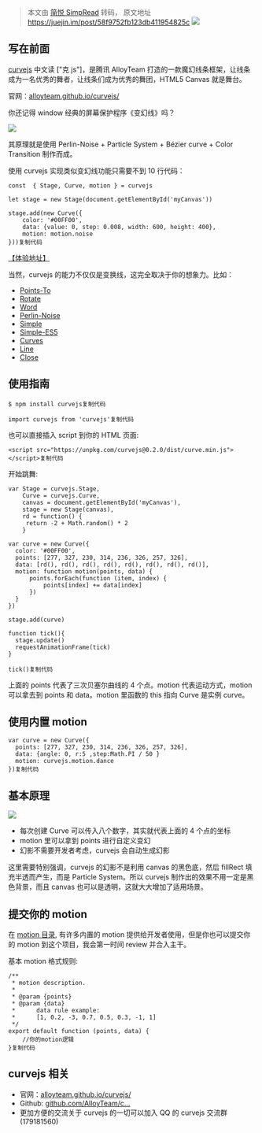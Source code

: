 > 本文由 [简悦 SimpRead](http://ksria.com/simpread/) 转码， 原文地址 https://juejin.im/post/58f9752fb123db411954825c ![](https://lc-gold-cdn.xitu.io/e972ea898709cd0a4de0.png?imageView2/0/w/1280/h/960/format/webp/ignore-error/1)

写在前面
----

[curvejs](https://github.com/AlloyTeam/curvejs) 中文读 ["克 js"]，是腾讯 AlloyTeam 打造的一款魔幻线条框架，让线条成为一名优秀的舞者，让线条们成为优秀的舞团，HTML5 Canvas 就是舞台。

官网：[alloyteam.github.io/curvejs/](https://alloyteam.github.io/curvejs/)

你还记得 window 经典的屏幕保护程序《变幻线》吗？

![](https://user-gold-cdn.xitu.io/2017/4/21/df6bbd694c83c9660d0c3d1bf56dba95?imageView2/0/w/1280/h/960/format/webp/ignore-error/1)

其原理就是使用 Perlin-Noise + Particle System + Bézier curve + Color Transition 制作而成。

使用 curvejs 实现类似变幻线功能只需要不到 10 行代码：

```
const  { Stage, Curve, motion } = curvejs

let stage = new Stage(document.getElementById('myCanvas'))

stage.add(new Curve({
    color: '#00FF00',
    data: {value: 0, step: 0.008, width: 600, height: 400},
    motion: motion.noise
}))复制代码
```

[【体验地址】](https://alloyteam.github.io/curvejs/pg/rd.html?type=noise)

当然，curvejs 的能力不仅仅是变换线，这完全取决于你的想象力。比如：

*   [Points-To](https://alloyteam.github.io/curvejs/pg/rd.html?type=points-to)
*   [Rotate](https://alloyteam.github.io/curvejs/pg/rd.html?type=rotate)
*   [Word](https://alloyteam.github.io/curvejs/pg/rd.html?type=word)
*   [Perlin-Noise](https://alloyteam.github.io/curvejs/pg/rd.html?type=noise)
*   [Simple](https://alloyteam.github.io/curvejs/pg/rd.html?type=simple)
*   [Simple-ES5](https://alloyteam.github.io/curvejs/pg/rd.html?type=simple-es5)
*   [Curves](https://alloyteam.github.io/curvejs/pg/rd.html?type=curves)
*   [Line](https://alloyteam.github.io/curvejs/pg/rd.html?type=line)
*   [Close](https://alloyteam.github.io/curvejs/pg/rd.html?type=close)

使用指南
----

```
$ npm install curvejs复制代码
```

```
import curvejs from 'curvejs'复制代码
```

也可以直接插入 script 到你的 HTML 页面:

```
<script src="https://unpkg.com/curvejs@0.2.0/dist/curve.min.js"></script>复制代码
```

开始跳舞:

```
var Stage = curvejs.Stage,
    Curve = curvejs.Curve,
    canvas = document.getElementById('myCanvas'),
    stage = new Stage(canvas),
    rd = function() {
     return -2 + Math.random() * 2
    }

var curve = new Curve({
  color: '#00FF00',
  points: [277, 327, 230, 314, 236, 326, 257, 326],
  data: [rd(), rd(), rd(), rd(), rd(), rd(), rd(), rd()],
  motion: function motion(points, data) {
      points.forEach(function (item, index) {
          points[index] += data[index]
      })
  }
})

stage.add(curve)

function tick(){
  stage.update()
  requestAnimationFrame(tick)
}

tick()复制代码
```

上面的 points 代表了三次贝塞尔曲线的 4 个点。motion 代表运动方式，motion 可以拿去到 points 和 data。motion 里函数的 this 指向 Curve 是实例 curve。

使用内置 motion
-----------

```
var curve = new Curve({
  points: [277, 327, 230, 314, 236, 326, 257, 326],
  data: {angle: 0, r:5 ,step:Math.PI / 50 }
  motion: curvejs.motion.dance
})复制代码
```

基本原理
----

![](https://user-gold-cdn.xitu.io/2017/4/21/332c5ce4b8983fef0efcc439072ba9c2?imageView2/0/w/1280/h/960/format/webp/ignore-error/1)

*   每次创建 Curve 可以传入八个数字，其实就代表上面的 4 个点的坐标
*   motion 里可以拿到 points 进行自定义变幻
*   幻影不需要开发者考虑，curvejs 会自动生成幻影

这里需要特别强调，curvejs 的幻影不是利用 canvas 的黑色底，然后 fillRect 填充半透而产生，而是 Particle System。所以 curvejs 制作出的效果不用一定是黑色背景，而且 canvas 也可以是透明，这就大大增加了适用场景。

提交你的 motion
-----------

在 [motion 目录](https://github.com/AlloyTeam/curvejs/tree/master/src/motion), 有许多内置的 motion 提供给开发者使用，但是你也可以提交你的 motion 到这个项目，我会第一时间 review 并合入主干。

基本 motion 格式规则:

```
/**
 * motion description.
 *
 * @param {points}
 * @param {data}
 *      data rule example:
 *      [1, 0.2, -3, 0.7, 0.5, 0.3, -1, 1]
 */
export default function (points, data) {
    //你的motion逻辑
}复制代码
```

curvejs 相关
----------

*   官网：[alloyteam.github.io/curvejs/](https://alloyteam.github.io/curvejs/)
*   Github: [github.com/AlloyTeam/c…](https://github.com/AlloyTeam/curvejs)
*   更加方便的交流关于 curvejs 的一切可以加入 QQ 的 curvejs 交流群 (179181560)